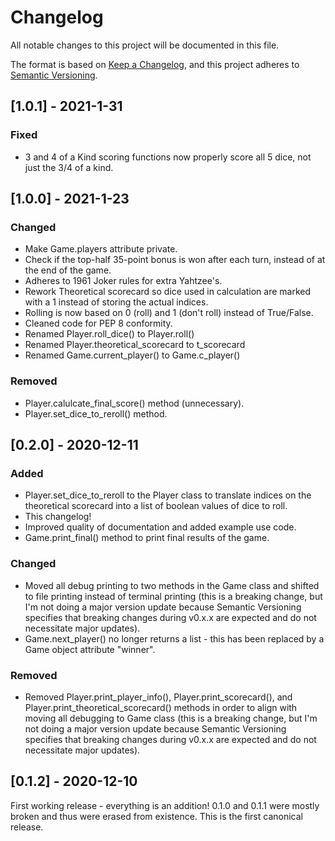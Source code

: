 # Changelog
All notable changes to this project will be documented in this file.

The format is based on [Keep a Changelog](https://keepachangelog.com/en/1.0.0/),
and this project adheres to [Semantic Versioning](https://semver.org/spec/v2.0.0.html).

## [1.0.1] - 2021-1-31
### Fixed
- 3 and 4 of a Kind scoring functions now properly score all 5 dice, not just the 3/4 of a kind.

## [1.0.0] - 2021-1-23
### Changed
- Make Game.players attribute private.
- Check if the top-half 35-point bonus is won after each turn, instead of at the end of the game.
- Adheres to 1961 Joker rules for extra Yahtzee's.
- Rework Theoretical scorecard so dice used in calculation are marked with a 1 instead of storing the actual indices.
- Rolling is now based on 0 (roll) and 1 (don't roll) instead of True/False.
- Cleaned code for PEP 8 conformity.
- Renamed Player.roll_dice() to Player.roll()
- Renamed Player.theoretical_scorecard to t_scorecard
- Renamed Game.current_player() to Game.c_player()

### Removed
- Player.calulcate_final_score() method (unnecessary).
- Player.set_dice_to_reroll() method.

## [0.2.0] - 2020-12-11
### Added
- Player.set_dice_to_reroll to the Player class to translate indices on the theoretical scorecard into a list of boolean values of dice to roll.
- This changelog!
- Improved quality of documentation and added example use code.
- Game.print_final() method to print final results of the game. 

### Changed 
- Moved all debug printing to two methods in the Game class and shifted to file printing instead of terminal printing (this is a breaking change, but I'm not doing a major version update because Semantic Versioning specifies that breaking changes during v0.x.x are expected and do not necessitate major updates).
- Game.next_player() no longer returns a list - this has been replaced by a Game object attribute "winner". 

### Removed
- Removed Player.print_player_info(), Player.print_scorecard(), and Player.print_theoretical_scorecard() methods in order to align with moving all debugging to Game class (this is a breaking change, but I'm not doing a major version update because Semantic Versioning specifies that breaking changes during v0.x.x are expected and do not necessitate major updates).

## [0.1.2] - 2020-12-10
First working release - everything is an addition! 0.1.0 and 0.1.1 were mostly broken and thus were erased from existence. This is the first canonical release.